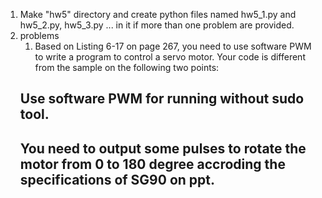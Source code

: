 1. Make "hw5" directory and create python files named hw5_1.py and hw5_2.py, hw5_3.py ... in it if more than one problem are provided.
2. problems
    1. Based on Listing 6-17 on page 267, you need to use software PWM to write a program to control a servo motor. Your code is different from the sample on the following two points:
      ## Use software PWM for running without sudo tool.
      ## You need to output some pulses to rotate the motor from 0 to 180 degree accroding the specifications of SG90 on ppt.
